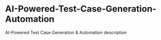 # AI-Powered-Test-Case-Generation-Automation
AI-Powered Test Case Generation &amp; Automation description
